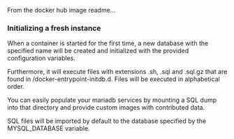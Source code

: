 From the docker hub image readme...

### Initializing a fresh instance

When a container is started for the first time, a new database with the specified
name will be created and initialized with the provided configuration variables.

Furthermore, it will execute files with extensions .sh, .sql and .sql.gz that are
found in /docker-entrypoint-initdb.d. Files will be executed in alphabetical order.

You can easily populate your mariadb services by mounting a SQL dump into that
directory and provide custom images with contributed data.

SQL files will be imported by default to the database specified by the MYSQL_DATABASE variable.
